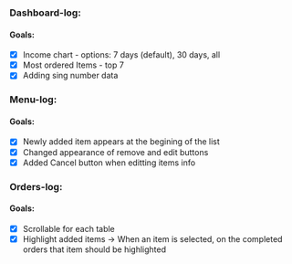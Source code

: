 ### Dashboard-log:

#### Goals:
- [x] Income chart - options: 7 days (default), 30 days, all
- [x] Most ordered Items - top 7
- [x] Adding sing number data

### Menu-log:

#### Goals:
- [x] Newly added item appears at the begining of the list
- [x] Changed appearance of remove and edit buttons
- [x] Added Cancel button when editting items info

### Orders-log:

#### Goals:
- [x] Scrollable for each table
- [x] Highlight added items -> When an item is selected, on the completed orders that item should be highlighted